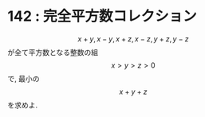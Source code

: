 # 142 : 完全平方数コレクション

$$x + y, x - y, x + z, x - z, y + z, y - z$$が全て平方数となる整数の組$$x > y > z > 0$$で, 最小の$$x + y + z$$を求めよ.
